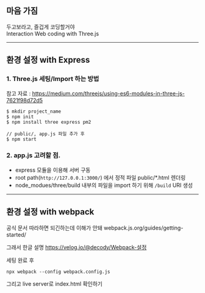 ## 마음 가짐
두고보라고, 즐겁게 코딩할거야  
Interaction Web coding with Three.js

-----

## 환경 설정 with Express
### 1. Three.js 세팅/Import 하는 방법
참고 자료 : https://medium.com/threejs/using-es6-modules-in-three-js-7621f98d72d5

```
$ mkdir project_name
$ npm init
$ npm install three express pm2

// public/, app.js 파일 추가 후
$ npm start
```

### 2. app.js 고려할 점.
- express 모듈을 이용해 서버 구동
- root path(`http://127.0.0.1:3000/`) 에서 정적 파일 public/*.html 렌더링
- node_modues/three/build 내부의 파일을 import 하기 위해 `/build` URI 생성

-----
## 환경 설정 with webpack

공식 문서 따라하면 되긴하는데 이해가 안돼
webpack.js.org/guides/getting-started/

그래서 한글 설명
https://velog.io/@decody/Webpack-설정

세팅 완료 후
```
npx webpack --config webpack.config.js
```
그리고 live server로 index.html 확인하기
